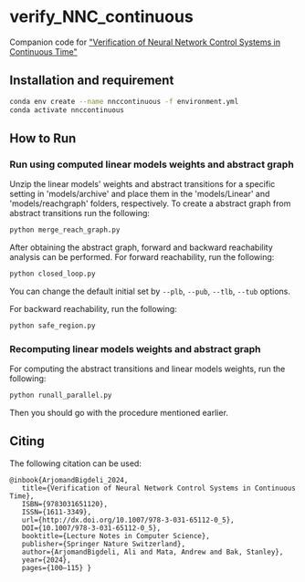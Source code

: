 # verify_NNC_continuous

Companion code for ["Verification of Neural Network Control Systems in Continuous Time"](https://arxiv.org/abs/2406.00157)


Installation and requirement
----------------------

```bash
conda env create --name nnccontinuous -f environment.yml
conda activate nnccontinuous
```

How to Run
----------------------

### Run using computed linear models weights and abstract graph
Unzip the linear models' weights and abstract transitions for a specific setting in 'models/archive' and place them in the 'models/Linear' and 'models/reachgraph' folders, respectively.
To create a abstract graph from abstract transitions run the following:

```bash
python merge_reach_graph.py
```
After obtaining the abstract graph, forward and backward reachability analysis can be performed.
For forward reachability, run the following:

```bash
python closed_loop.py
```
You can change the default initial set by `--plb`, `--pub`, `--tlb`, `--tub` options.

For backward reachability, run the following:

```bash
python safe_region.py
```

### Recomputing linear models weights and abstract graph
For computing the abstract transitions and linear models weights, run the following:

```bash
python runall_parallel.py
```
Then you should go with the procedure mentioned earlier.


## Citing ##
The following citation can be used:

```
@inbook{ArjomandBigdeli_2024,
   title={Verification of Neural Network Control Systems in Continuous Time},
   ISBN={9783031651120},
   ISSN={1611-3349},
   url={http://dx.doi.org/10.1007/978-3-031-65112-0_5},
   DOI={10.1007/978-3-031-65112-0_5},
   booktitle={Lecture Notes in Computer Science},
   publisher={Springer Nature Switzerland},
   author={ArjomandBigdeli, Ali and Mata, Andrew and Bak, Stanley},
   year={2024},
   pages={100–115} }
```

